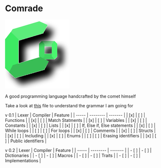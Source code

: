# Comrade

![Comrade](/Comrade.svg)

A good programming language handcrafted by the comet himself

Take a look at [this](/grammer.txt) file to understand the grammar I am going for

v 0.1
| Lexer | Compiler | Feature |
| ----- | -------- | ------- |
| [x] | [ ] | Functions |
| [x] | [ ] | Match Statments |
| [x] | [ ] | Variables |
| [x] | [ ] | Constants |
| [x] | [ ] | Lists |
| [x] | [ ] | If, Else if, Else statements |
| [x] | [ ] | While loops |
| [ ] | [ ] | For loops |
| [x] | [ ] | Comments |
| [x] | [ ] | Structs |
| [x] | [ ] | Including |
| [x] | [ ] | Enums |
| [ ] | [ ] | Erasing identifiers |
| [x] | [ ] | Public identifiers |

v 0.2
| Lexer | Compiler | Feature |
| ----- | -------- | ------- |
| - [ ] | - [ ] | Dictionaries |
| - [ ] | - [ ] | Macros |
| - [ ] | - [ ] | Traits |
| - [ ] | - [ ] | Implementations |
